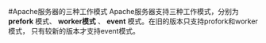 #Apache服务器的三种工作模式
  Apache服务器支持三种工作模式，分别为 __prefork__ 模式、 __worker模式__ 、 __event__ 模式。在旧的版本只支持profork和worker模式，
只有较新的版本才支持event模式。
